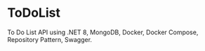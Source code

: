 # ToDoList

To Do List API using .NET 8, MongoDB, Docker, Docker Compose, Repository Pattern, Swagger.
